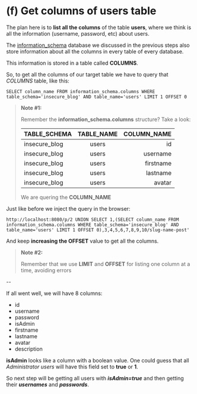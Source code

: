 # (f) Get columns of users table

The plan here is to **list all the columns** of the table **users**, where we think is all the information (username, password, etc) about users.

The [information_schema](http://dev.mysql.com/doc/refman/5.7/en/information-schema.html) database we discussed in the previous steps also store information about all the columns in every table of every database.

This information is stored in a table called **COLUMNS**.

So, to get all the columns of our target table we have to query that *COLUMNS* table, like this:
```shell
SELECT column_name FROM information_schema.columns WHERE table_schema='insecure_blog' AND table_name='users' LIMIT 1 OFFSET 0
```

> **Note #1:**
>
> Remember the **information_schema.columns** structure? Take a look:
>
> | TABLE_SCHEMA  | TABLE_NAME    | COLUMN_NAME  |
> | ------------- |:-------------:| ------------:|
> | insecure_blog | users         | id           |
> | insecure_blog | users         | username     |
> | insecure_blog | users         | firstname    |
> | insecure_blog | users         | lastname     |
> | insecure_blog | users         | avatar       |
> 
> We are quering the **COLUMN_NAME**


Just like before we inject the query in the browser:
```shell
http://localhost:8080/p/2 UNION SELECT 1,(SELECT column_name FROM information_schema.columns WHERE table_schema='insecure_blog' AND table_name='users' LIMIT 1 OFFSET 0),3,4,5,6,7,8,9,10/slug-name-post'
```

And keep **increasing the OFFSET** value to get all the columns.


> **Note #2:**
>
> Remember that we use **LIMIT** and **OFFSET** for listing one column at a time, avoiding errors


--

If all went well, we will have 8 columns:

- id
- username
- password
- isAdmin
- firstname
- lastname
- avatar
- description

**isAdmin** looks like a column with a boolean value. 
One could guess that all *Administrator users* will have this field set to **true** or **1**.

So next step will be getting all users with **_isAdmin=true_** and then getting their **_usernames_** and **_passwords_**.